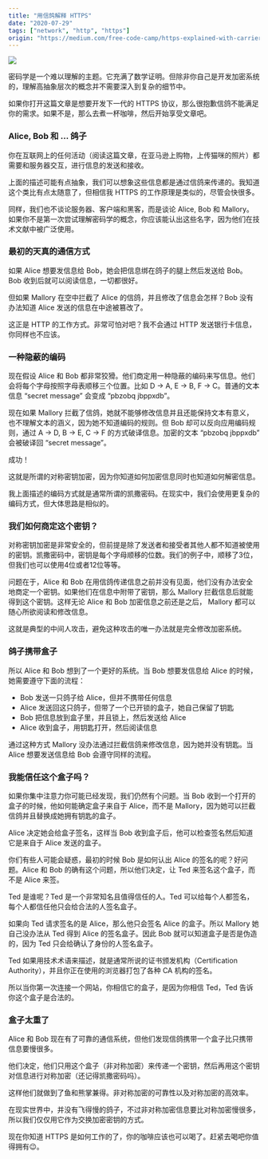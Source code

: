 ```yaml
---
title: "用信鸽解释 HTTPS"
date: "2020-07-29"
tags: ["network", "http", "https"]
origin: "https://medium.com/free-code-camp/https-explained-with-carrier-pigeons-7029d2193351"
---
```


![](https://blog-1258648987.cos.ap-shanghai.myqcloud.com/blog/https-explained-with-carrier-pigeons/1_vHF6NNdZX9ziiW_uRYzvAA.png)

密码学是一个难以理解的主题。它充满了数学证明。但除非你自己是开发加密系统的，理解高抽象层次的概念并不需要深入到复杂的细节中。

如果你打开这篇文章是想要开发下一代的 HTTPS 协议，那么很抱歉信鸽不能满足你的需求。如果不是，那么去煮一杯咖啡，然后开始享受文章吧。

### Alice, Bob 和 ... 鸽子

你在互联网上的任何活动（阅读这篇文章，在亚马逊上购物，上传猫咪的照片）都需要和服务器交互，进行信息的发送和接收。

上面的描述可能有点抽象，我们可以想象这些信息都是通过信鸽来传递的。我知道这个类比有点太随意了，但相信我 HTTPS 的工作原理是类似的，尽管会快很多。

同样，我们也不谈论服务器、客户端和黑客，而是谈论 Alice, Bob 和 Mallory。如果你不是第一次尝试理解密码学的概念，你应该能认出这些名字，因为他们在技术文献中被广泛使用。

### 最初的天真的通信方式

如果 Alice 想要发信息给 Bob，她会把信息绑在鸽子的腿上然后发送给 Bob。Bob 收到后就可以阅读信息，一切都很好。

但如果 Mallory 在空中拦截了 Alice 的信鸽，并且修改了信息会怎样？Bob 没有办法知道 Alice 发送的信息在中途被篡改了。

这正是 HTTP 的工作方式。非常可怕对吧？我不会通过 HTTP 发送银行卡信息，你同样也不应该。

### 一种隐蔽的编码

现在假设 Alice 和 Bob 都非常狡猾。他们商定用一种隐蔽的编码来写信息。他们会将每个字母按照字母表顺移三个位置。比如  D → A, E → B, F → C。普通的文本信息 “secret message” 会变成 “pbzobq jbppxdb”。

现在如果 Mallory 拦截了信鸽，她就不能够修改信息并且还能保持文本有意义，也不理解文本的涵义，因为她不知道编码的规则。但 Bob 却可以反向应用编码规则，通过 A → D, B → E, C → F 的方式破译信息。加密的文本 “pbzobq jbppxdb” 会被破译回 “secret message”。

成功！

这就是所谓的对称密钥加密，因为你知道如何加密信息同时也知道如何解密信息。

我上面描述的编码方式就是通常所谓的凯撒密码。在现实中，我们会使用更复杂的编码方式，但大体思路是相似的。

### 我们如何商定这个密钥？

对称密钥加密是非常安全的，但前提是除了发送者和接受者其他人都不知道被使用的密钥。凯撒密码中，密钥是每个字母顺移的位数。我们的例子中，顺移了3位，但我们也可以使用4位或者12位等等。

问题在于，Alice 和 Bob 在用信鸽传递信息之前并没有见面，他们没有办法安全地商定一个密钥。如果他们在信息中附带了密钥，那么 Mallory 拦截信息后就能得到这个密钥。这样无论 Alice 和 Bob 加密信息之前还是之后， Mallory 都可以随心所欲阅读和修改信息。

这就是典型的中间人攻击，避免这种攻击的唯一办法就是完全修改加密系统。

### 鸽子携带盒子

所以 Alice 和 Bob 想到了一个更好的系统。当 Bob 想要发信息给 Alice 的时候，她需要遵守下面的流程：

- Bob 发送一只鸽子给 Alice，但并不携带任何信息
- Alice 发送回这只鸽子，但带了一个已开锁的盒子，她自己保留了钥匙
- Bob 把信息放到盒子里，并且锁上，然后发送给 Alice
- Alice 收到盒子，用钥匙打开，然后阅读信息

通过这种方式 Mallory 没办法通过拦截信鸽来修改信息，因为她并没有钥匙。当 Alice 想要发送信息给 Bob 会遵守同样的流程。

### 我能信任这个盒子吗？

如果你集中注意力你可能已经发现，我们仍然有个问题。当 Bob 收到一个打开的盒子的时候，他如何能确定盒子来自于 Alice，而不是 Mallory，因为她可以拦截信鸽并且替换成她拥有钥匙的盒子。

Alice 决定她会给盒子签名，这样当 Bob 收到盒子后，他可以检查签名然后知道它是来自于 Alice 发送的盒子。

你们有些人可能会疑惑，最初的时候 Bob 是如何认出 Alice 的签名的呢？好问题。Alice 和 Bob 的确有这个问题，所以他们决定，让 Ted 来签名这个盒子，而不是 Alice 来签。

Ted 是谁呢？Ted 是一个非常知名且值得信任的人。Ted 可以给每个人都签名，每个人都信任他只会给合法的人签名盒子。

如果向 Ted 请求签名的是 Alice，那么他只会签名 Alice 的盒子。所以 Mallory 她自己没办法从 Ted 得到 Alice 的签名盒子。因此 Bob 就可以知道盒子是否是伪造的，因为 Ted 只会给确认了身份的人签名盒子。

Ted 如果用技术术语来描述，就是通常所说的证书颁发机构（Certification Authority），并且你正在使用的浏览器打包了各种 CA 机构的签名。

所以当你第一次连接一个网站，你相信它的盒子，是因为你相信 Ted，Ted 告诉你这个盒子是合法的。

### 盒子太重了

Alice 和 Bob 现在有了可靠的通信系统，但他们发现信鸽携带一个盒子比只携带信息要慢很多。

他们决定，他们只用这个盒子（非对称加密）来传递一个密钥，然后再用这个密钥对信息进行对称加密（还记得凯撒密码吗）。

这样他们就做到了鱼和熊掌兼得。非对称加密的可靠性以及对称加密的高效率。

在现实世界中，并没有飞得慢的鸽子，不过非对称加密信息要比对称加密慢很多，所以我们仅仅用它作为交换加密密钥的方式。

现在你知道 HTTPS 是如何工作的了，你的咖啡应该也可以喝了。赶紧去喝吧你值得拥有😉。

















